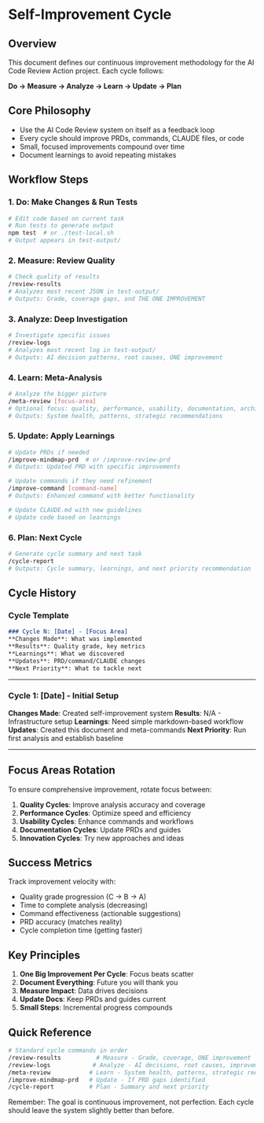 # Self-Improvement Cycle

## Overview

This document defines our continuous improvement methodology for the AI Code Review Action project. Each cycle follows:

**Do → Measure → Analyze → Learn → Update → Plan**

## Core Philosophy

- Use the AI Code Review system on itself as a feedback loop
- Every cycle should improve PRDs, commands, CLAUDE files, or code
- Small, focused improvements compound over time
- Document learnings to avoid repeating mistakes

## Workflow Steps

### 1. Do: Make Changes & Run Tests
```bash
# Edit code based on current task
# Run tests to generate output
npm test  # or ./test-local.sh
# Output appears in test-output/
```

### 2. Measure: Review Quality
```bash
# Check quality of results
/review-results
# Analyzes most recent JSON in test-output/
# Outputs: Grade, coverage gaps, and THE ONE IMPROVEMENT
```

### 3. Analyze: Deep Investigation
```bash
# Investigate specific issues
/review-logs
# Analyzes most recent log in test-output/
# Outputs: AI decision patterns, root causes, ONE improvement
```

### 4. Learn: Meta-Analysis
```bash
# Analyze the bigger picture
/meta-review [focus-area]
# Optional focus: quality, performance, usability, documentation, architecture
# Outputs: System health, patterns, strategic recommendations
```

### 5. Update: Apply Learnings
```bash
# Update PRDs if needed
/improve-mindmap-prd  # or /improve-review-prd
# Outputs: Updated PRD with specific improvements

# Update commands if they need refinement
/improve-command [command-name]
# Outputs: Enhanced command with better functionality

# Update CLAUDE.md with new guidelines
# Update code based on learnings
```

### 6. Plan: Next Cycle
```bash
# Generate cycle summary and next task
/cycle-report
# Outputs: Cycle summary, learnings, and next priority recommendation
```

## Cycle History

### Cycle Template
```markdown
### Cycle N: [Date] - [Focus Area]
**Changes Made**: What was implemented
**Results**: Quality grade, key metrics
**Learnings**: What we discovered
**Updates**: PRD/command/CLAUDE changes
**Next Priority**: What to tackle next
```

---

### Cycle 1: [Date] - Initial Setup
**Changes Made**: Created self-improvement system
**Results**: N/A - Infrastructure setup
**Learnings**: Need simple markdown-based workflow
**Updates**: Created this document and meta-commands
**Next Priority**: Run first analysis and establish baseline

---

## Focus Areas Rotation

To ensure comprehensive improvement, rotate focus between:

1. **Quality Cycles**: Improve analysis accuracy and coverage
2. **Performance Cycles**: Optimize speed and efficiency  
3. **Usability Cycles**: Enhance commands and workflows
4. **Documentation Cycles**: Update PRDs and guides
5. **Innovation Cycles**: Try new approaches and ideas

## Success Metrics

Track improvement velocity with:
- Quality grade progression (C → B → A)
- Time to complete analysis (decreasing)
- Command effectiveness (actionable suggestions)
- PRD accuracy (matches reality)
- Cycle completion time (getting faster)

## Key Principles

1. **One Big Improvement Per Cycle**: Focus beats scatter
2. **Document Everything**: Future you will thank you
3. **Measure Impact**: Data drives decisions
4. **Update Docs**: Keep PRDs and guides current
5. **Small Steps**: Incremental progress compounds

## Quick Reference

```bash
# Standard cycle commands in order
/review-results          # Measure - Grade, coverage, ONE improvement
/review-logs            # Analyze - AI decisions, root causes, improvement
/meta-review           # Learn - System health, patterns, strategic recommendations
/improve-mindmap-prd   # Update - If PRD gaps identified
/cycle-report          # Plan - Summary and next priority
```

Remember: The goal is continuous improvement, not perfection. Each cycle should leave the system slightly better than before.